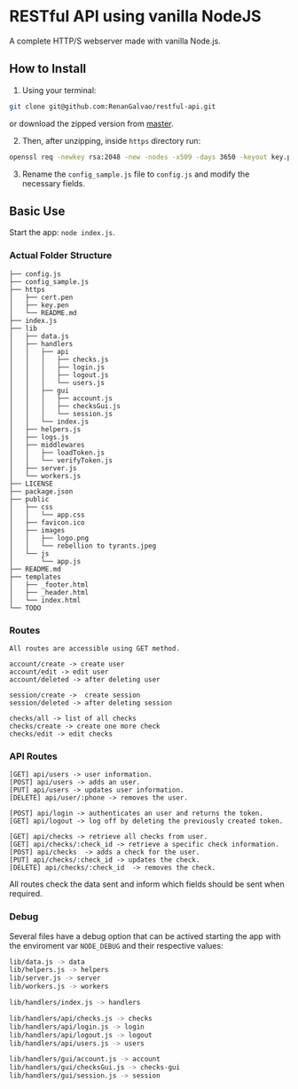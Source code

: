 # RESTful API using vanilla NodeJS
A complete HTTP/S webserver made with vanilla Node.js. 

## How to Install
1. Using your terminal: 
```sh
git clone git@github.com:RenanGalvao/restful-api.git
```

or download the zipped version from [master](https://github.com/RenanGalvao/restful-api/archive/master.zip).

2. Then, after unzipping, inside `https` directory run:
```sh
openssl req -newkey rsa:2048 -new -nodes -x509 -days 3650 -keyout key.pen -out cert.pen
```
3. Rename the `config_sample.js` file to `config.js` and modify the necessary fields.

## Basic Use
Start the app: `node index.js`.


### Actual Folder Structure
```
├── config.js
├── config_sample.js
├── https
│   ├── cert.pen
│   ├── key.pen
│   └── README.md
├── index.js
├── lib
│   ├── data.js
│   ├── handlers
│   │   ├── api
│   │   │   ├── checks.js
│   │   │   ├── login.js
│   │   │   ├── logout.js
│   │   │   └── users.js
│   │   ├── gui
│   │   │   ├── account.js
│   │   │   ├── checksGui.js
│   │   │   └── session.js
│   │   └── index.js
│   ├── helpers.js
│   ├── logs.js
│   ├── middlewares
│   │   ├── loadToken.js
│   │   └── verifyToken.js
│   ├── server.js
│   └── workers.js
├── LICENSE
├── package.json
├── public
│   ├── css
│   │   └── app.css
│   ├── favicon.ico
│   ├── images
│   │   ├── logo.png
│   │   └── rebellion to tyrants.jpeg
│   └── js
│       └── app.js
├── README.md
├── templates
│   ├── _footer.html
│   ├── _header.html
│   └── index.html
└── TODO
```


### Routes
```
All routes are accessible using GET method.

account/create -> create user
account/edit -> edit user
account/deleted -> after deleting user

session/create ->  create session
session/deleted -> after deleting session

checks/all -> list of all checks
checks/create -> create one more check
checks/edit -> edit checks
```

### API Routes
```
[GET] api/users -> user information.
[POST] api/users -> adds an user.
[PUT] api/users -> updates user information.
[DELETE] api/user/:phone -> removes the user.

[POST] api/login -> authenticates an user and returns the token.
[GET] api/logout -> log off by deleting the previously created token.

[GET] api/checks -> retrieve all checks from user.
[GET] api/checks/:check_id -> retrieve a specific check information.
[POST] api/checks  -> adds a check for the user.
[PUT] api/checks/:check_id -> updates the check.
[DELETE] api/checks/:check_id  -> removes the check.
```
All routes check the data sent and inform which fields should be sent when required.

### Debug
Several files have a debug option that can be actived starting the app with the enviroment var `NODE_DEBUG` and their respective values:
```sh
lib/data.js -> data
lib/helpers.js -> helpers
lib/server.js -> server
lib/workers.js -> workers

lib/handlers/index.js -> handlers

lib/handlers/api/checks.js -> checks
lib/handlers/api/login.js -> login
lib/handlers/api/logout.js -> logout
lib/handlers/api/users.js -> users

lib/handlers/gui/account.js -> account
lib/handlers/gui/checksGui.js -> checks-gui
lib/handlers/gui/session.js -> session
```